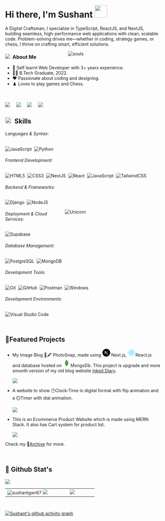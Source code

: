 # Hi there, I'm Sushant <img src="https://media.giphy.com/media/hvRJCLFzcasrR4ia7z/giphy.gif" width="40" height="40" />

A Digital Craftsman, I specialize in TypeScript, ReactJS, and NextJS, building seamless, high-performance web applications with clean, scalable code. Problem-solving drives me—whether in coding, strategy games, or chess, I thrive on crafting smart, efficient solutions.

<img align="right" width="300px" alt="souls" src="https://media4.giphy.com/media/v1.Y2lkPTc5MGI3NjExMmF0YWx3NHVoM3VpZngzdXZ5OHp2dmFpa3gyOGh5cHk1MHlmN2JhciZlcD12MV9pbnRlcm5hbF9naWZfYnlfaWQmY3Q9Zw/l49JKCSoloVTGjmWQ/giphy.gif"/>

### <img src = "https://github.com/7oSkaaa/7oSkaaa/blob/main/Images/about_me.gif?raw=true" width ="20">&nbsp; About Me
- 🌱 Self learnt Web Developer with 3+ years experience.
- 👨‍🎓 B.Tech Graduate, 2022.
- ❤️ Passionate about coding and designing.
- ♟️ Loves to play games and Chess.

&nbsp; 
<p align="left">
    <a href="https://sushantgwr.com"><img src="https://img.shields.io/badge/portfolio-00c75d?&style=for-the-badge" /></a>
    &nbsp; &nbsp; 
    <a href="mailto:contactme@sushantgwr.com?subject=Sushant%20Gangwar"><img src="https://img.shields.io/badge/mail-%23D14836.svg?&style=for-the-badge&logo=gmail&logoColor=white" /></a>
    &nbsp; &nbsp; 
    <a href="https://twitter.com/sushantgwr"><img src="https://img.shields.io/badge/twitter-%231DA1F2.svg?&style=for-the-badge&logo=x&logoColor=white" /></a>
    &nbsp; &nbsp; 
    <a href="https://www.linkedin.com/in/sushant-gangwar/"><img src="https://img.shields.io/badge/linkedin-%230077B5.svg?&style=for-the-badge"/></a>
    &nbsp; &nbsp; 
</p>

## <img src="https://media2.giphy.com/media/QssGEmpkyEOhBCb7e1/giphy.gif?cid=ecf05e47a0n3gi1bfqntqmob8g9aid1oyj2wr3ds3mg700bl&rid=giphy.gif" width="20" height="20">&nbsp; Skills

###### Languages & Syntax:
![JavaScript](https://img.shields.io/badge/javascript-ffd733?style=for-the-badge&logo=javascript&logoColor=000000)&nbsp;
![Python](https://img.shields.io/badge/python-3670A0?style=for-the-badge&logo=python&logoColor=ffd733)&nbsp;

###### Frontend Development:
![HTML5](https://img.shields.io/badge/html5-%23E34F26.svg?style=for-the-badge&logo=html5&logoColor=white)&nbsp;
![CSS3](https://img.shields.io/badge/css3-%231572B6.svg?style=for-the-badge&logo=css3&logoColor=white)&nbsp;
![NextJS](https://img.shields.io/badge/nextJS-000000.svg?style=for-the-badge&logo=nextdotjs&logoColor=white)&nbsp;
![React](https://img.shields.io/badge/react-%2320232a.svg?style=for-the-badge&logo=react&logoColor=%2361DAFB)&nbsp;
![JavaScript](https://img.shields.io/badge/javascript-ffd733?style=for-the-badge&logo=javascript&logoColor=000000)&nbsp;
![TailwindCSS](https://img.shields.io/badge/tailwindcss-005dff?style=for-the-badge&logo=tailwindcss&logoColor=white)&nbsp;

###### Backend & Frameworks:
![Django](https://img.shields.io/badge/django-f7ff00.svg?style=for-the-badge&logo=django&logoColor=000000)&nbsp;
![NodeJS](https://img.shields.io/badge/node.js-6DA55F?style=for-the-badge&logo=node.js&logoColor=white)&nbsp;

<img align="right" width=310px alt="Unicorn" src="https://media4.giphy.com/media/v1.Y2lkPTc5MGI3NjExZGdhcGoxcGU0bngyM3poa3pzN3lleWRqN2ZiYWJmMWc0bDVreHozaiZlcD12MV9pbnRlcm5hbF9naWZfYnlfaWQmY3Q9Zw/yJFeycRK2DB4c/giphy.gif"/>

###### Deployment & Cloud Services:
![Supabase](https://img.shields.io/badge/supabase-white.svg?style=for-the-badge&logo=supabase&logoColor=green)&nbsp;

###### Database Management:
![PostgreSQL](https://img.shields.io/badge/PostgreSQL-316192?style=for-the-badge&logo=postgresql&logoColor=white)&nbsp;
![MongoDB](https://img.shields.io/badge/MongoDB-%234ea94b.svg?style=for-the-badge&logo=mongodb&logoColor=white)&nbsp;

###### Development Tools:
![Git](https://img.shields.io/badge/GIT-E44C30?style=for-the-badge&logo=git&logoColor=white)&nbsp;
![GitHub](https://img.shields.io/badge/github-%23121011.svg?style=for-the-badge&logo=github&logoColor=white)&nbsp;
![Postman](https://img.shields.io/badge/Postman-FF6C37?style=for-the-badge&logo=postman&logoColor=white)&nbsp;
![Windows](https://img.shields.io/badge/Windows-0078D6?style=for-the-badge&logo=windows&logoColor=white)&nbsp;

###### Development Environments:
![Visual Studio Code](https://img.shields.io/badge/Visual%20Studio%20Code-0078d7.svg?style=for-the-badge&logo=visual-studio-code&logoColor=white)&nbsp;

&nbsp; 

## 📌Featured Projects

- My Image Blog 📜🖋️ PhotoSnap, made using <img src="https://raw.githubusercontent.com/devicons/devicon/master/icons/nextjs/nextjs-original.svg" alt="Nextjs" width="25" height="25" /> Next.js, <img src="https://raw.githubusercontent.com/devicons/devicon/master/icons/react/react-original.svg" alt="Nextjs" width="25" height="25" />React.js and database hosted on <img src="https://raw.githubusercontent.com/devicons/devicon/master/icons/mongodb/mongodb-original.svg" alt="Nextjs" width="25" height="25" />MongoDb. This project is upgrade and more smooth version of my old blog website [Inked Diary](https://github.com/sushantgwr87/Inked-Diary).

  <a href="https://github.com/sushantgwr87/PhotoSnap">
    <img align="center" src="https://github-readme-stats.vercel.app/api/pin/?username=sushantgwr87&repo=PhotoSnap&theme=algolia" />
  </a>

- A website to show 🕐Clock-Time in digital format with flip animation and a ⏲️Timer with dial animation.

  <a href="https://github.com/sushantgwr87/Clock-Timer">
    <img align="center" src="https://github-readme-stats.vercel.app/api/pin/?username=sushantgwr87&repo=Clock-Timer&theme=algolia" />
  </a>

- This is an Ecommerce Product Website which is made using MERN Stack. It also has Cart system for product list.

  <a href="https://github.com/sushantgwr87/Audiophile">
    <img align="center" src="https://github-readme-stats.vercel.app/api/pin/?username=sushantgwr87&repo=Audiophile&theme=algolia" />
  </a>

Check my 📂[Archive](https://github.com/sushantgwr87?tab=repositories) for more.

&nbsp; 

## 🚀 Github Stat's

<img align="center" src="https://github-profile-trophy.vercel.app/?username=sushantgwr87&theme=algolia&margin-w=15)" />

<table align="center" border="0" width="100%">
<tr>
<td width="50%" align="center">
    <img width="100%" src="https://github-readme-streak-stats.herokuapp.com/?user=sushantgwr87&theme=algolia&hide_border=false" alt=sushantgwr87 streak" />
    <img width="100%" src="https://github-readme-stats.vercel.app/api?username=sushantgwr87&hide_title=true&show_icons=true&include_all_commits=true&count_private=true&line_height=30&theme=algolia" />
</td>
<td width="50%" align="center">
    <img src="https://github-readme-stats.vercel.app/api/top-langs/?username=sushantgwr87&layout=compact&height=30&theme=algolia"/>
</td>
</tr>
</table>

&nbsp; 

[![Sushant's github activity graph](https://github-readme-activity-graph.vercel.app/graph?username=sushantgwr87&include_all_commits=true&count_private=true&theme=react-dark)](https://github.com/sushantgwr87)
